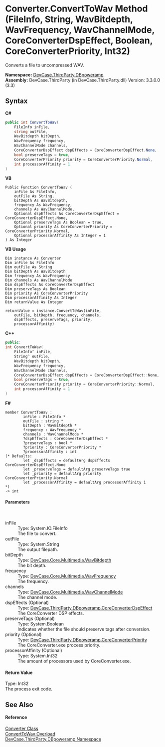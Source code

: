 # Converter.ConvertToWav Method (FileInfo, String, WavBitdepth, WavFrequency, WavChannelMode, CoreConverterDspEffect, Boolean, CoreConverterPriority, Int32)
 

Converts a file to uncompressed WAV.

**Namespace:**&nbsp;<a href="N_DevCase_ThirdParty_DBpoweramp">DevCase.ThirdParty.DBpoweramp</a><br />**Assembly:**&nbsp;DevCase.ThirdParty (in DevCase.ThirdParty.dll) Version: 3.3.0.0 (3.3)

## Syntax

**C#**<br />
``` C#
public int ConvertToWav(
	FileInfo inFile,
	string outFile,
	WavBitdepth bitDepth,
	WavFrequency frequency,
	WavChannelMode channels,
	CoreConverterDspEffect dspEffects = CoreConverterDspEffect.None,
	bool preserveTags = true,
	CoreConverterPriority priority = CoreConverterPriority.Normal,
	int processorAffinity = 1
)
```

**VB**<br />
``` VB
Public Function ConvertToWav ( 
	inFile As FileInfo,
	outFile As String,
	bitDepth As WavBitdepth,
	frequency As WavFrequency,
	channels As WavChannelMode,
	Optional dspEffects As CoreConverterDspEffect = CoreConverterDspEffect.None,
	Optional preserveTags As Boolean = true,
	Optional priority As CoreConverterPriority = CoreConverterPriority.Normal,
	Optional processorAffinity As Integer = 1
) As Integer
```

**VB Usage**<br />
``` VB Usage
Dim instance As Converter
Dim inFile As FileInfo
Dim outFile As String
Dim bitDepth As WavBitdepth
Dim frequency As WavFrequency
Dim channels As WavChannelMode
Dim dspEffects As CoreConverterDspEffect
Dim preserveTags As Boolean
Dim priority As CoreConverterPriority
Dim processorAffinity As Integer
Dim returnValue As Integer

returnValue = instance.ConvertToWav(inFile, 
	outFile, bitDepth, frequency, channels, 
	dspEffects, preserveTags, priority, 
	processorAffinity)
```

**C++**<br />
``` C++
public:
int ConvertToWav(
	FileInfo^ inFile, 
	String^ outFile, 
	WavBitdepth bitDepth, 
	WavFrequency frequency, 
	WavChannelMode channels, 
	CoreConverterDspEffect dspEffects = CoreConverterDspEffect::None, 
	bool preserveTags = true, 
	CoreConverterPriority priority = CoreConverterPriority::Normal, 
	int processorAffinity = 1
)
```

**F#**<br />
``` F#
member ConvertToWav : 
        inFile : FileInfo * 
        outFile : string * 
        bitDepth : WavBitdepth * 
        frequency : WavFrequency * 
        channels : WavChannelMode * 
        ?dspEffects : CoreConverterDspEffect * 
        ?preserveTags : bool * 
        ?priority : CoreConverterPriority * 
        ?processorAffinity : int 
(* Defaults:
        let _dspEffects = defaultArg dspEffects CoreConverterDspEffect.None
        let _preserveTags = defaultArg preserveTags true
        let _priority = defaultArg priority CoreConverterPriority.Normal
        let _processorAffinity = defaultArg processorAffinity 1
*)
-> int 

```


#### Parameters
&nbsp;<dl><dt>inFile</dt><dd>Type: System.IO.FileInfo<br />The file to convert.</dd><dt>outFile</dt><dd>Type: System.String<br />The output filepath.</dd><dt>bitDepth</dt><dd>Type: <a href="T_DevCase_Core_Multimedia_WavBitdepth">DevCase.Core.Multimedia.WavBitdepth</a><br />The bit depth.</dd><dt>frequency</dt><dd>Type: <a href="T_DevCase_Core_Multimedia_WavFrequency">DevCase.Core.Multimedia.WavFrequency</a><br />The frequency.</dd><dt>channels</dt><dd>Type: <a href="T_DevCase_Core_Multimedia_WavChannelMode">DevCase.Core.Multimedia.WavChannelMode</a><br />The channel mode.</dd><dt>dspEffects (Optional)</dt><dd>Type: <a href="T_DevCase_ThirdParty_DBpoweramp_CoreConverterDspEffect">DevCase.ThirdParty.DBpoweramp.CoreConverterDspEffect</a><br />The CoreConverter DSP effects.</dd><dt>preserveTags (Optional)</dt><dd>Type: System.Boolean<br />Indicates whether the file should preserve tags after conversion.</dd><dt>priority (Optional)</dt><dd>Type: <a href="T_DevCase_ThirdParty_DBpoweramp_CoreConverterPriority">DevCase.ThirdParty.DBpoweramp.CoreConverterPriority</a><br />The CoreConverter.exe process priority.</dd><dt>processorAffinity (Optional)</dt><dd>Type: System.Int32<br />The amount of processors used by CoreConverter.exe.</dd></dl>

#### Return Value
Type: Int32<br />The process exit code.

## See Also


#### Reference
<a href="T_DevCase_ThirdParty_DBpoweramp_Converter">Converter Class</a><br /><a href="Overload_DevCase_ThirdParty_DBpoweramp_Converter_ConvertToWav">ConvertToWav Overload</a><br /><a href="N_DevCase_ThirdParty_DBpoweramp">DevCase.ThirdParty.DBpoweramp Namespace</a><br />